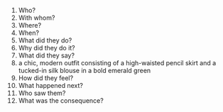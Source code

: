 1. Who?
2. With whom?
3. Where?
4. When?
5. What did they do? 
6. Why did they do it?
7. What did they say?
8. a chic, modern outfit consisting of a high-waisted pencil skirt and a tucked-in silk blouse in a bold emerald green
9. How did they feel?
10. What happened next?
11. Who saw them?
12. What was the consequence?





